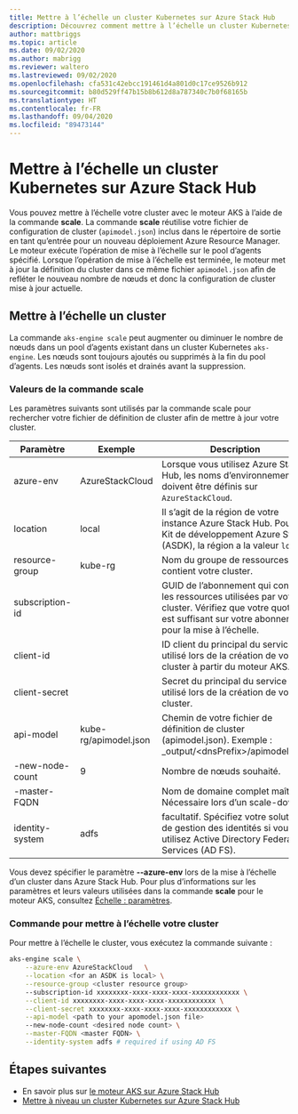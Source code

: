 ```yaml
---
title: Mettre à l’échelle un cluster Kubernetes sur Azure Stack Hub
description: Découvrez comment mettre à l’échelle un cluster Kubernetes sur Azure Stack Hub.
author: mattbriggs
ms.topic: article
ms.date: 09/02/2020
ms.author: mabrigg
ms.reviewer: waltero
ms.lastreviewed: 09/02/2020
ms.openlocfilehash: cfa531c42ebcc191461d4a801d0c17ce9526b912
ms.sourcegitcommit: b80d529ff47b15b8b612d8a787340c7b0f68165b
ms.translationtype: HT
ms.contentlocale: fr-FR
ms.lasthandoff: 09/04/2020
ms.locfileid: "89473144"
---
```

# <a name="scale-a-kubernetes-cluster-on-azure-stack-hub"></a>Mettre à l’échelle un cluster Kubernetes sur Azure Stack Hub

Vous pouvez mettre à l’échelle votre cluster avec le moteur AKS à l’aide de la commande **scale**. La commande **scale** réutilise votre fichier de configuration de cluster (`apimodel.json`) inclus dans le répertoire de sortie en tant qu’entrée pour un nouveau déploiement Azure Resource Manager. Le moteur exécute l’opération de mise à l’échelle sur le pool d’agents spécifié. Lorsque l’opération de mise à l’échelle est terminée, le moteur met à jour la définition du cluster dans ce même fichier `apimodel.json` afin de refléter le nouveau nombre de nœuds et donc la configuration de cluster mise à jour actuelle.

## <a name="scale-a-cluster"></a>Mettre à l’échelle un cluster

La commande `aks-engine scale` peut augmenter ou diminuer le nombre de nœuds dans un pool d’agents existant dans un cluster Kubernetes `aks-engine`. Les nœuds sont toujours ajoutés ou supprimés à la fin du pool d’agents. Les nœuds sont isolés et drainés avant la suppression.

### <a name="values-for-the-scale-command"></a>Valeurs de la commande scale

Les paramètres suivants sont utilisés par la commande scale pour rechercher votre fichier de définition de cluster afin de mettre à jour votre cluster.

| Paramètre | Exemple | Description |
| --- | --- | --- | 
| azure-env | AzureStackCloud | Lorsque vous utilisez Azure Stack Hub, les noms d’environnement doivent être définis sur `AzureStackCloud`. | 
| location | local | Il s’agit de la région de votre instance Azure Stack Hub. Pour un Kit de développement Azure Stack (ASDK), la région a la valeur `local`.  | 
| resource-group | kube-rg | Nom du groupe de ressources qui contient votre cluster. | 
| subscription-id |  | GUID de l’abonnement qui contient les ressources utilisées par votre cluster. Vérifiez que votre quota est suffisant sur votre abonnement pour la mise à l’échelle. | 
| client-id |  | ID client du principal du service utilisé lors de la création de votre cluster à partir du moteur AKS. | 
| client-secret |  | Secret du principal du service utilisé lors de la création de votre cluster. | 
| api-model | kube-rg/apimodel.json | Chemin de votre fichier de définition de cluster (apimodel.json). Exemple : _output/\<dnsPrefix>/apimodel.json | 
| -new-node-count | 9 | Nombre de nœuds souhaité. | 
| -master-FQDN |  | Nom de domaine complet maître. Nécessaire lors d’un scale-down. |
| identity-system | adfs | facultatif. Spécifiez votre solution de gestion des identités si vous utilisez Active Directory Federated Services (AD FS). |

Vous devez spécifier le paramètre **--azure-env** lors de la mise à l’échelle d’un cluster dans Azure Stack Hub. Pour plus d’informations sur les paramètres et leurs valeurs utilisées dans la commande **scale** pour le moteur AKS, consultez [Échelle : paramètres](https://github.com/Azure/aks-engine/blob/master/docs/topics/scale.md#parameters).

### <a name="command-to-scale-your-cluster"></a>Commande pour mettre à l’échelle votre cluster

Pour mettre à l’échelle le cluster, vous exécutez la commande suivante :

```bash
aks-engine scale \
    --azure-env AzureStackCloud   \
    --location <for an ASDK is local> \
    --resource-group <cluster resource group>
    --subscription-id xxxxxxxx-xxxx-xxxx-xxxx-xxxxxxxxxxxx \
    --client-id xxxxxxxx-xxxx-xxxx-xxxx-xxxxxxxxxxxx \
    --client-secret xxxxxxxx-xxxx-xxxx-xxxx-xxxxxxxxxxxx \
    --api-model <path to your apomodel.json file>
    --new-node-count <desired node count> \
    --master-FQDN <master FQDN> \
    --identity-system adfs # required if using AD FS
```

## <a name="next-steps"></a>Étapes suivantes

- En savoir plus sur [le moteur AKS sur Azure Stack Hub](azure-stack-kubernetes-aks-engine-overview.md)
- [Mettre à niveau un cluster Kubernetes sur Azure Stack Hub](azure-stack-kubernetes-aks-engine-upgrade.md)